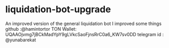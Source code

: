 # liquidation-bot-upgrade
An improved version of the general liquidation bot
I improved some things
github :@hamintortor
TON Wallet: UQAAOjvmg7jBCkMadYpY9gLVkcSaoFjnsRrC0a6_KW7sv0DD
telegram id : @yunabarekat
